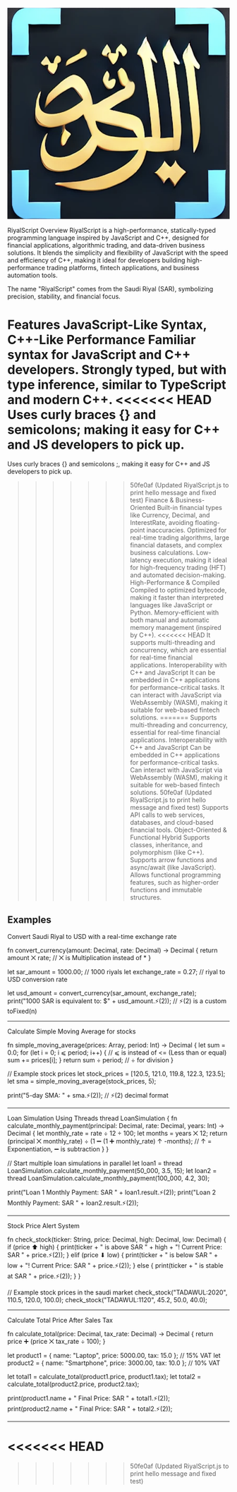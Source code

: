 
![RiyalScript Logo](docs/RiyalScript_Logo.png)

RiyalScript
Overview
RiyalScript is a high-performance, statically-typed programming language inspired by JavaScript and C++, designed for financial applications, algorithmic trading, and data-driven business solutions. It blends the simplicity and flexibility of JavaScript with the speed and efficiency of C++, making it ideal for developers building high-performance trading platforms, fintech applications, and business automation tools.

The name "RiyalScript" comes from the Saudi Riyal (SAR), symbolizing precision, stability, and financial focus.

Features
JavaScript-Like Syntax, C++-Like Performance
Familiar syntax for JavaScript and C++ developers.
Strongly typed, but with type inference, similar to TypeScript and modern C++.
<<<<<<< HEAD
Uses curly braces {} and semicolons; making it easy for C++ and JS developers to pick up.
=======
Uses curly braces {} and semicolons ;, making it easy for C++ and JS developers to pick up.
>>>>>>> 50fe0af (Updated RiyalScript.js to print hello message and fixed test)
Finance & Business-Oriented
Built-in financial types like Currency, Decimal, and InterestRate, avoiding floating-point inaccuracies.
Optimized for real-time trading algorithms, large financial datasets, and complex business calculations.
Low-latency execution, making it ideal for high-frequency trading (HFT) and automated decision-making.
High-Performance & Compiled
Compiled to optimized bytecode, making it faster than interpreted languages like JavaScript or Python.
Memory-efficient with both manual and automatic memory management (inspired by C++).
<<<<<<< HEAD
It supports multi-threading and concurrency, which are essential for real-time financial applications.
Interoperability with C++ and JavaScript
It can be embedded in C++ applications for performance-critical tasks.
It can interact with JavaScript via WebAssembly (WASM), making it suitable for web-based fintech solutions.
=======
Supports multi-threading and concurrency, essential for real-time financial applications.
Interoperability with C++ and JavaScript
Can be embedded in C++ applications for performance-critical tasks.
Can interact with JavaScript via WebAssembly (WASM), making it suitable for web-based fintech solutions.
>>>>>>> 50fe0af (Updated RiyalScript.js to print hello message and fixed test)
Supports API calls to web services, databases, and cloud-based financial tools.
Object-Oriented & Functional Hybrid
Supports classes, inheritance, and polymorphism (like C++).
Supports arrow functions and async/await (like JavaScript).
Allows functional programming features, such as higher-order functions and immutable structures.

Examples
------------------------------------------------------------------------------------------
Convert Saudi Riyal to USD with a real-time exchange rate

fn convert_currency(amount: Decimal, rate: Decimal) -> Decimal {
    return amount ⨉ rate; // ⨉ is Multiplication instead of * 
}

let sar_amount = 1000.00; // 1000 riyals
let exchange_rate = 0.27; // riyal to USD conversion rate

let usd_amount = convert_currency(sar_amount, exchange_rate);
print("1000 SAR is equivalent to: $" + usd_amount.⚡(2)); // ⚡(2) is a custom toFixed(n)

------------------------------------------------------------------------------------------
Calculate Simple Moving Average for stocks

fn simple_moving_average(prices: Array<Decimal>, period: Int) -> Decimal {
    let sum = 0.0;
    for (let i = 0; i ⩽ period; i++) { // ⩽ is instead of <= (Less than or equal)
        sum += prices[i];
    }
    return sum ÷ period; // ÷ for division
}

// Example stock prices
let stock_prices = [120.5, 121.0, 119.8, 122.3, 123.5];
let sma = simple_moving_average(stock_prices, 5);

print("5-day SMA: " + sma.⚡(2)); // ⚡(2) decimal format

------------------------------------------------------------------------------------------

Loan Simulation Using Threads
thread LoanSimulation {
    fn calculate_monthly_payment(principal: Decimal, rate: Decimal, years: Int) -> Decimal {
        let monthly_rate = rate ÷ 12 ÷ 100;
        let months = years ⨉ 12;
        return (principal ⨉ monthly_rate) ÷ (1 ➖ (1 ➕ monthly_rate) ↑ -months); // ↑ = Exponentiation, ➖ is subtraction 
    }
}

// Start multiple loan simulations in parallel
let loan1 = thread LoanSimulation.calculate_monthly_payment(50_000, 3.5, 15);
let loan2 = thread LoanSimulation.calculate_monthly_payment(100_000, 4.2, 30);

print("Loan 1 Monthly Payment: SAR " + loan1.result.⚡(2));
print("Loan 2 Monthly Payment: SAR " + loan2.result.⚡(2));

------------------------------------------------------------------------------------------
Stock Price Alert System

fn check_stock(ticker: String, price: Decimal, high: Decimal, low: Decimal) {
    if (price ⬆ high) { 
        print(ticker + " is above SAR " + high + "! Current Price: SAR " + price.⚡(2));
    } elif (price ⬇ low) { 
        print(ticker + " is below SAR " + low + "! Current Price: SAR " + price.⚡(2));
    } else {
        print(ticker + " is stable at SAR " + price.⚡(2));
    }
}

// Example stock prices in the saudi market
check_stock("TADAWUL:2020", 110.5, 120.0, 100.0);
check_stock("TADAWUL:1120", 45.2, 50.0, 40.0);
  
------------------------------------------------------------------------------------------
Calculate Total Price After Sales Tax

fn calculate_total(price: Decimal, tax_rate: Decimal) -> Decimal {
    return price ➕ (price ⨉ tax_rate ÷ 100);
}


let product1 = { name: "Laptop", price: 5000.00, tax: 15.0 }; // 15% VAT
let product2 = { name: "Smartphone", price: 3000.00, tax: 10.0 }; // 10% VAT


let total1 = calculate_total(product1.price, product1.tax);
let total2 = calculate_total(product2.price, product2.tax);


print(product1.name + " Final Price: SAR " + total1.⚡(2));
print(product2.name + " Final Price: SAR " + total2.⚡(2));

------------------------------------------------------------------------------------------

<<<<<<< HEAD
=======


>>>>>>> 50fe0af (Updated RiyalScript.js to print hello message and fixed test)



